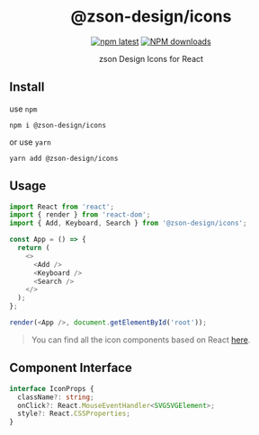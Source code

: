 <h1 align="center">@zson-design/icons</h1>

<div align="center">

[![npm latest][1]][0] [![NPM downloads][2]][0]

zson Design Icons for React

</div>

## Install

use `npm`

```node
npm i @zson-design/icons
```

or use `yarn`

```node
yarn add @zson-design/icons
```

## Usage

```js
import React from 'react';
import { render } from 'react-dom';
import { Add, Keyboard, Search } from '@zson-design/icons';

const App = () => {
  return (
    <>
      <Add />
      <Keyboard />
      <Search />
    </>
  );
};

render(<App />, document.getElementById('root'));
```

> You can find all the icon components based on React [here](https://github.com/ZhongAnTech/zson/tree/master/packages/zson-icons/src/react).

## Component Interface

```ts
interface IconProps {
  className?: string;
  onClick?: React.MouseEventHandler<SVGSVGElement>;
  style?: React.CSSProperties;
}
```

[0]: https://www.npmjs.org/package/@zson-design/icons
[1]: https://img.shields.io/npm/v/@zson-design/icons.svg
[2]: https://img.shields.io/npm/dm/@zson-design/icons.svg
